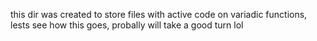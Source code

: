 this dir was created to store files with active code on variadic functions, lests see how this goes, probally will take a good turn lol
